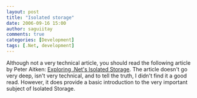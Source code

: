 ```yaml
---
layout: post
title: "Isolated storage"
date: 2006-09-16 15:00
author: saguiitay
comments: true
categories: [Development]
tags: [.Net, development]
---
```

Although not a very technical article, you should read the following article by Peter Aitken: [Exploring .Net's Isolated Storage](http://www.devsource.com/article2/0,1895,2002924,00.asp). The article doesn't go very deep, isn't very technical, and to tell the truth, I didn't find it a good read. However, it does provide a basic introduction to the very important subject of Isolated Storage.</span>


